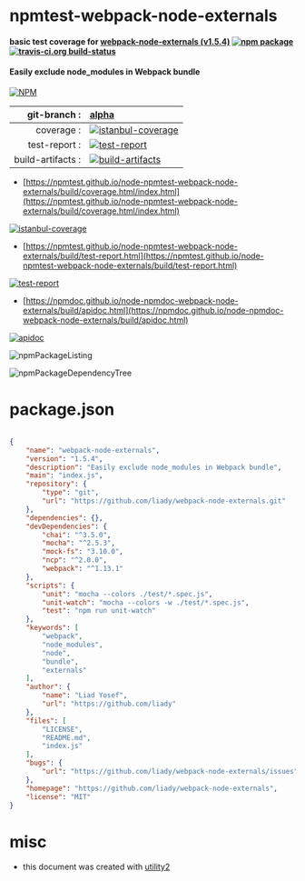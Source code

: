 # npmtest-webpack-node-externals

#### basic test coverage for  [webpack-node-externals (v1.5.4)](https://github.com/liady/webpack-node-externals)  [![npm package](https://img.shields.io/npm/v/npmtest-webpack-node-externals.svg?style=flat-square)](https://www.npmjs.org/package/npmtest-webpack-node-externals) [![travis-ci.org build-status](https://api.travis-ci.org/npmtest/node-npmtest-webpack-node-externals.svg)](https://travis-ci.org/npmtest/node-npmtest-webpack-node-externals)

#### Easily exclude node_modules in Webpack bundle

[![NPM](https://nodei.co/npm/webpack-node-externals.png?downloads=true&downloadRank=true&stars=true)](https://www.npmjs.com/package/webpack-node-externals)

| git-branch : | [alpha](https://github.com/npmtest/node-npmtest-webpack-node-externals/tree/alpha)|
|--:|:--|
| coverage : | [![istanbul-coverage](https://npmtest.github.io/node-npmtest-webpack-node-externals/build/coverage.badge.svg)](https://npmtest.github.io/node-npmtest-webpack-node-externals/build/coverage.html/index.html)|
| test-report : | [![test-report](https://npmtest.github.io/node-npmtest-webpack-node-externals/build/test-report.badge.svg)](https://npmtest.github.io/node-npmtest-webpack-node-externals/build/test-report.html)|
| build-artifacts : | [![build-artifacts](https://npmtest.github.io/node-npmtest-webpack-node-externals/glyphicons_144_folder_open.png)](https://github.com/npmtest/node-npmtest-webpack-node-externals/tree/gh-pages/build)|

- [https://npmtest.github.io/node-npmtest-webpack-node-externals/build/coverage.html/index.html](https://npmtest.github.io/node-npmtest-webpack-node-externals/build/coverage.html/index.html)

[![istanbul-coverage](https://npmtest.github.io/node-npmtest-webpack-node-externals/build/screenCapture.buildCi.browser.%252Ftmp%252Fbuild%252Fcoverage.lib.html.png)](https://npmtest.github.io/node-npmtest-webpack-node-externals/build/coverage.html/index.html)

- [https://npmtest.github.io/node-npmtest-webpack-node-externals/build/test-report.html](https://npmtest.github.io/node-npmtest-webpack-node-externals/build/test-report.html)

[![test-report](https://npmtest.github.io/node-npmtest-webpack-node-externals/build/screenCapture.buildCi.browser.%252Ftmp%252Fbuild%252Ftest-report.html.png)](https://npmtest.github.io/node-npmtest-webpack-node-externals/build/test-report.html)

- [https://npmdoc.github.io/node-npmdoc-webpack-node-externals/build/apidoc.html](https://npmdoc.github.io/node-npmdoc-webpack-node-externals/build/apidoc.html)

[![apidoc](https://npmdoc.github.io/node-npmdoc-webpack-node-externals/build/screenCapture.buildCi.browser.%252Ftmp%252Fbuild%252Fapidoc.html.png)](https://npmdoc.github.io/node-npmdoc-webpack-node-externals/build/apidoc.html)

![npmPackageListing](https://npmtest.github.io/node-npmtest-webpack-node-externals/build/screenCapture.npmPackageListing.svg)

![npmPackageDependencyTree](https://npmtest.github.io/node-npmtest-webpack-node-externals/build/screenCapture.npmPackageDependencyTree.svg)



# package.json

```json

{
    "name": "webpack-node-externals",
    "version": "1.5.4",
    "description": "Easily exclude node_modules in Webpack bundle",
    "main": "index.js",
    "repository": {
        "type": "git",
        "url": "https://github.com/liady/webpack-node-externals.git"
    },
    "dependencies": {},
    "devDependencies": {
        "chai": "^3.5.0",
        "mocha": "^2.5.3",
        "mock-fs": "3.10.0",
        "ncp": "^2.0.0",
        "webpack": "^1.13.1"
    },
    "scripts": {
        "unit": "mocha --colors ./test/*.spec.js",
        "unit-watch": "mocha --colors -w ./test/*.spec.js",
        "test": "npm run unit-watch"
    },
    "keywords": [
        "webpack",
        "node_modules",
        "node",
        "bundle",
        "externals"
    ],
    "author": {
        "name": "Liad Yosef",
        "url": "https://github.com/liady"
    },
    "files": [
        "LICENSE",
        "README.md",
        "index.js"
    ],
    "bugs": {
        "url": "https://github.com/liady/webpack-node-externals/issues"
    },
    "homepage": "https://github.com/liady/webpack-node-externals",
    "license": "MIT"
}
```



# misc
- this document was created with [utility2](https://github.com/kaizhu256/node-utility2)
